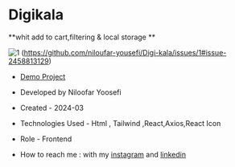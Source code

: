 # Digikala

**whit add to cart,filtering & local storage **


![1](https://github.com/user-attachments/assets/e6cdb82c-e512-494e-8524-175a9b7c47bc)
(https://github.com/niloufar-yousefi/Digi-kala/issues/1#issue-2458813129)


- [Demo Project](https://vercel.com/new/niloofars-projects-15a89d61/success?developer-id=&external-id=&redirect-url=&branch=main&deploymentUrl=digi-kala-l5glqi4w7-niloofars-projects-15a89d61.vercel.app&projectName=digi-kala&s=https%3A%2F%2Fgithub.com%2Fniloufar-yousefi%2FDigi-kala&gitOrgLimit=&hasTrialAvailable=1&totalProjects=1&slug=app-future&slug=en-US&slug=new&slug=niloofars-projects-15a89d61&slug=success)

- Developed by Niloofar Yoosefi

- Created - 2024-03

- Technologies Used - Html , Tailwind ,React,Axios,React Icon


- Role - Frontend

- How to reach me : with my [instagram](https://github.com/niloufar-yousefi) and [linkedin](https://www.linkedin.com/in/niloofar-yoosefikhorram-242742143/)
